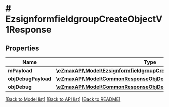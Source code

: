 # # EzsignformfieldgroupCreateObjectV1Response

## Properties

Name | Type | Description | Notes
------------ | ------------- | ------------- | -------------
**mPayload** | [**\eZmaxAPI\Model\EzsignformfieldgroupCreateObjectV1ResponseMPayload**](EzsignformfieldgroupCreateObjectV1ResponseMPayload.md) |  |
**objDebugPayload** | [**\eZmaxAPI\Model\CommonResponseObjDebugPayload**](CommonResponseObjDebugPayload.md) |  | [optional]
**objDebug** | [**\eZmaxAPI\Model\CommonResponseObjDebug**](CommonResponseObjDebug.md) |  | [optional]

[[Back to Model list]](../../README.md#models) [[Back to API list]](../../README.md#endpoints) [[Back to README]](../../README.md)
